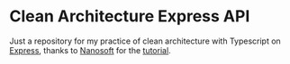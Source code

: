 # Clean Architecture Express API
Just a repository for my practice of clean architecture with Typescript on <a href="https://expressjs.com/" target="_blank">Express</a>, thanks to <a href="https://nanosoft.co.za/" target="_blank">Nanosoft</a> for the <a href="https://nanosoft.co.za/blog/post/clean-api" target="_blank">tutorial</a>.